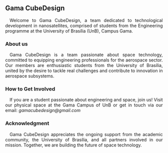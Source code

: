 ## Gama CubeDesign
<div align="justify">
&emsp;Welcome to Gama CubeDesign, a team dedicated to technological development in nanosatellites, comprised of students from the Engineering programme at the University of Brasília (UnB), Campus Gama.
</div>

### About us
<div align="justify">
&emsp;Gama CubeDesign is a team passionate about space technology, committed to equipping engineering professionals for the aerospace sector. Our members are enthusiastic students from the University of Brasília, united by the desire to tackle real challenges and contribute to innovation in aerospace subsystems.
</div>

### How to Get Involved
<div align="justify">
&emsp;If you are a student passionate about engineering and space, join us! Visit our physical space at the Gama Campus of UnB or get in touch via our email: <i>gamacubedesign@gmail.com</i>
</div>

### Acknowledgment
<div align="justify">
&emsp;Gama CubeDesign appreciates the ongoing support from the academic community, the University of Brasília, and all partners involved in our mission. Together, we are building the future of space technology.
</div>

